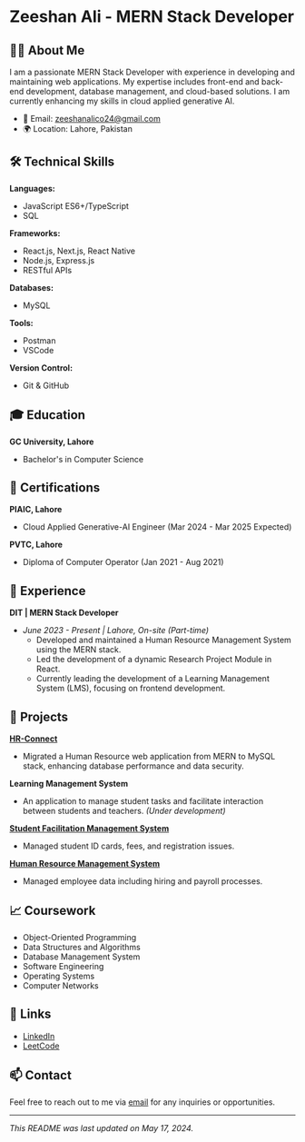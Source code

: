 # Zeeshan Ali - MERN Stack Developer
<!-- ![Profile Banner](https://your-banner-image-url.com/banner.jpg) Optional: Add a banner image -->

## 👨‍💻 About Me

I am a passionate MERN Stack Developer with experience in developing and maintaining web applications. My expertise includes front-end and back-end development, database management, and cloud-based solutions. I am currently enhancing my skills in cloud applied generative AI.

- 📧 Email: [zeeshanalico24@gmail.com](mailto:zeeshanalico24@gmail.com)
- 🌍 Location: Lahore, Pakistan

## 🛠 Technical Skills

**Languages:**
- JavaScript ES6+/TypeScript
- SQL

**Frameworks:**
- React.js, Next.js, React Native
- Node.js, Express.js
- RESTful APIs

**Databases:**
- MySQL

**Tools:**
- Postman
- VSCode

**Version Control:**
- Git & GitHub

## 🎓 Education

**GC University, Lahore**
- Bachelor's in Computer Science

## 📜 Certifications

**PIAIC, Lahore**
- Cloud Applied Generative-AI Engineer (Mar 2024 - Mar 2025 Expected)

**PVTC, Lahore**
- Diploma of Computer Operator (Jan 2021 - Aug 2021)

## 💼 Experience

**DIT | MERN Stack Developer**
- *June 2023 - Present | Lahore, On-site (Part-time)*
  - Developed and maintained a Human Resource Management System using the MERN stack.
  - Led the development of a dynamic Research Project Module in React.
  - Currently leading the development of a Learning Management System (LMS), focusing on frontend development.

## 🚀 Projects

**[HR-Connect](https://github.com/zeeshanalico/HR-Connect)**
- Migrated a Human Resource web application from MERN to MySQL stack, enhancing database performance and data security.

**Learning Management System**
- An application to manage student tasks and facilitate interaction between students and teachers. *(Under development)*

**[Student Facilitation Management System](http://sfc.gcu.edu.pk/)**
- Managed student ID cards, fees, and registration issues.

**[Human Resource Management System](http://www.hrm.gcu.edu.pk:10087/)**
- Managed employee data including hiring and payroll processes.

## 📈 Coursework

- Object-Oriented Programming
- Data Structures and Algorithms
- Database Management System
- Software Engineering
- Operating Systems
- Computer Networks

## 🔗 Links

- [LinkedIn](https://www.linkedin.com/in/zeeshanalico/)
- [LeetCode](https://leetcode.com/u/zeeshanalico/)

<!-- Optional: Add any other personal or professional links here -->

## 📫 Contact

Feel free to reach out to me via [email](mailto:zeeshanalico24@gmail.com) for any inquiries or opportunities.

---

*This README was last updated on May 17, 2024.*
